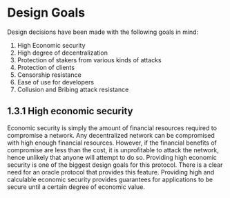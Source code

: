 # Design Goals

Design decisions have been made with the following goals in mind:
1. High Economic security
2. High degree of decentralization
3. Protection of stakers from various kinds of attacks
4. Protection of clients
5. Censorship resistance
6. Ease of use for developers
7. Collusion and Bribing attack resistance

## 1.3.1 High economic security
Economic security is simply the amount of financial resources required to
compromise a network. Any decentralized network can be compromised with high enough
financial resources. However, if the financial benefits of compromise are less than the cost, it
is unprofitable to attack the network, hence unlikely that anyone will attempt to do so.
Providing high economic security is one of the biggest design goals for this protocol.
There is a clear need for an oracle protocol that provides this feature. Providing high and
calculable economic security provides guarantees for applications to be secure until a
certain degree of economic value.